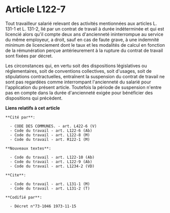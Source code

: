 # Article L122-7

Tout travailleur salarié relevant des activités mentionnées aux articles L. 131-1 et L. 131-2, lié par un contrat de travail
à durée indéterminée et qui est licencié alors qu'il compte deux ans d'ancienneté ininterrompue au service du même employeur,
a droit, sauf en cas de faute grave, à une indemnité minimum de licenciement dont le taux et les modalités de calcul en
fonction de la rémunération perçue antérieurement à la rupture du contrat de travail sont fixées par décret.

Les circonstances qui, en vertu soit des dispositions législatives ou réglementaires, soit de conventions collectives, soit
d'usages, soit de stipulations contractuelles, entraînent la suspension du contrat de travail ne sont pas regardées comme
interrompant l'ancienneté du salarié pour l'application du présent article. Toutefois la période de suspension n'entre pas en
compte dans la durée d'ancienneté exigée pour bénéficier des dispositions qui précèdent.

**Liens relatifs à cet article**

	**Cité par**:

	  - CODE DES COMMUNES. - art. L422-6 (V)
	  - Code du travail - art. L122-6 (Ab)
	  - Code du travail - art. L122-8 (M)
	  - Code du travail - art. R122-1 (M)

	**Nouveaux textes**:

	  - Code du travail - art. L122-10 (Ab)
	  - Code du travail - art. L122-9 (Ab)
	  - Code du travail - art. L1234-2 (VD)

	**Cite**:

	  - Code du travail - art. L131-1 (M)
	  - Code du travail - art. L131-2 (T)

	**Codifié par**:

	  - Décret n°73-1046 1973-11-15
